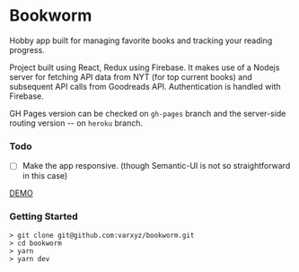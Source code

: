 # Bookworm
Hobby app built for managing favorite books and tracking your reading progress.

Project built using React, Redux using Firebase. It makes use of a Nodejs server for fetching API data from NYT (for top current books) and subsequent API calls from Goodreads API. Authentication is handled with Firebase.

GH Pages version can be checked on `gh-pages` branch and the server-side routing version -- on `heroku` branch.

### Todo
- [ ] Make the app responsive. (though Semantic-UI is not so straightforward in this case)

[DEMO](https://varxyz.github.io/bookworm/)

### Getting Started

```
> git clone git@github.com:varxyz/bookworm.git
> cd bookworm
> yarn
> yarn dev
```

